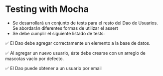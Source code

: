 # Testing with Mocha

- Se desarrollará un conjunto de tests para el resto del Dao de Usuarios. Se abordarán diferentes formas de utilizar el assert
- Se debe cumplir el siguiente listado de tests:

✅ El Dao debe agregar correctamente un elemento a la base de datos. 

✅ Al agregar un nuevo usuario, éste debe crearse con un arreglo de mascotas vacío por defecto.

✅ El Dao puede obtener  a un usuario por email


